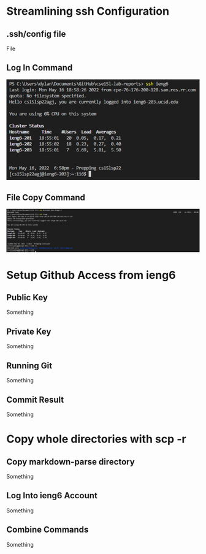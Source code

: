 # Streamlining ssh Configuration

## .ssh/config file

File

## Log In Command

![Image](sshLogIn.png)

## File Copy Command

![Image](scpFileCopy.png)

# Setup Github Access from ieng6

## Public Key

Something

## Private Key

Something

## Running Git

Something

## Commit Result

Something

# Copy whole directories with scp -r

## Copy markdown-parse directory

Something

## Log Into ieng6 Account

Something

## Combine Commands

Something